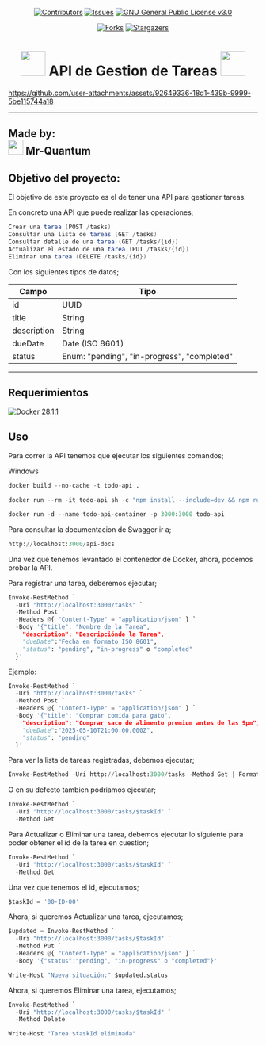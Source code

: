 <div align="center">

[![Contributors][contributors-shield]][contributors-url]
[![Issues][issues-shield]][issues-url]
[![GNU General Public License v3.0][license-shield]][license-url]

[![Forks][forks-shield]][forks-url]
[![Stargazers][stars-shield]][stars-url]
<!--
-->


# <img src="https://media.tenor.com/Hn70w3PSho4AAAAi/gaycat1337.gif" width="50"> **API de Gestion de Tareas ​** <img src="https://media.tenor.com/Hn70w3PSho4AAAAi/gaycat1337.gif" width="50">

</div>



https://github.com/user-attachments/assets/92649336-18d1-439b-9999-5be115744a18



----
## **Made by:** <br> <img src="https://media.tenor.com/m6cM9lV-doYAAAAi/batman-batman-beyond.gif" width="30"> **Mr-Quantum** 




## **Objetivo del proyecto:**
El objetivo de este proyecto es el de tener una API para gestionar tareas.

En concreto una API que puede realizar las operaciones;

```C#
Crear una tarea (POST /tasks)
Consultar una lista de tareas (GET /tasks)
Consultar detalle de una tarea (GET /tasks/{id})
Actualizar el estado de una tarea (PUT /tasks/{id})
Eliminar una tarea (DELETE /tasks/{id})
```

Con los siguientes tipos de datos;

| Campo         | Tipo                                        |
|---------------|---------------------------------------------|
| id            | UUID                                        |
| title         | String                                      |
| description   | String                                      |
| dueDate       | Date (ISO 8601)                             |
| status        | Enum: "pending", "in-progress", "completed" |




-------------

## **Requerimientos**


[![Docker 28.1.1](https://img.shields.io/badge/Docker-28.1.1-blue.svg)](https://www.docker.com/products/docker-desktop/)


## **Uso**

Para correr la API tenemos que ejecutar los siguientes comandos;

Windows

```Python
docker build --no-cache -t todo-api .
```

```Python
docker run --rm -it todo-api sh -c "npm install --include=dev && npm run test"
```


```Python
docker run -d --name todo-api-container -p 3000:3000 todo-api
```

Para consultar la documentacion de Swagger ir a;

```Python
http://localhost:3000/api-docs
```

Una vez que tenemos levantado el contenedor de Docker, ahora, podemos probar la API.

Para registrar una tarea, deberemos ejecutar;

```Python
Invoke-RestMethod `
  -Uri "http://localhost:3000/tasks" `
  -Method Post `
  -Headers @{ "Content-Type" = "application/json" } `
  -Body '{"title": "Nombre de la Tarea",
    "description": "Descripciónde la Tarea",
    "dueDate":"Fecha em formato ISO 8601",
    "status": "pending", "in-progress" o "completed"
  }'
```

Ejemplo:
```Python
Invoke-RestMethod `
  -Uri "http://localhost:3000/tasks" `
  -Method Post `
  -Headers @{ "Content-Type" = "application/json" } `
  -Body '{"title": "Comprar comida para gato",
    "description": "Comprar saco de alimento premium antes de las 9pm",
    "dueDate":"2025-05-10T21:00:00.000Z",
    "status": "pending"
  }'
```

Para ver la lista de tareas registradas, debemos ejecutar;

```Python
Invoke-RestMethod -Uri http://localhost:3000/tasks -Method Get | Format-Table
```

O en su defecto tambien podriamos ejecutar;

```Python
Invoke-RestMethod `
  -Uri "http://localhost:3000/tasks/$taskId" `
  -Method Get
```

Para Actualizar o Eliminar una tarea, debemos ejecutar lo siguiente para poder obtener el id de la tarea en cuestion;

```Python
Invoke-RestMethod `
  -Uri "http://localhost:3000/tasks/$taskId" `
  -Method Get
```

Una vez que tenemos el id, ejecutamos;

```Python
$taskId = '00-ID-00'
```

Ahora, si queremos Actualizar una tarea, ejecutamos;

```Python
$updated = Invoke-RestMethod `
  -Uri "http://localhost:3000/tasks/$taskId" `
  -Method Put `
  -Headers @{ "Content-Type" = "application/json" } `
  -Body '{"status":"pending", "in-progress" o "completed"}'
```

```Python
Write-Host "Nueva situación:" $updated.status
```


Ahora, si queremos Eliminar una tarea, ejecutamos;

```Python
Invoke-RestMethod `
  -Uri "http://localhost:3000/tasks/$taskId" `
  -Method Delete
```

```Python
Write-Host "Tarea $taskId eliminada"
```


[contributors-shield]: https://img.shields.io/github/contributors/CarlosCastanon2099/API-de-Gestion-de-Tareas.svg?style=for-the-badge
[contributors-url]: https://github.com/CarlosCastanon2099/API-de-Gestion-de-Tareas/graphs/contributors
[forks-shield]: https://img.shields.io/github/forks/CarlosCastanon2099/API-de-Gestion-de-Tareas.svg?style=for-the-badge
[forks-url]: https://github.com/CarlosCastanon2099/API-de-Gestion-de-Tareas/network/members
[stars-shield]: https://img.shields.io/github/stars/CarlosCastanon2099/API-de-Gestion-de-Tareas.svg?style=for-the-badge
[stars-url]: https://github.com/CarlosCastanon2099/API-de-Gestion-de-Tareas/stargazers
[issues-shield]: https://img.shields.io/github/issues/CarlosCastanon2099/API-de-Gestion-de-Tareas.svg?style=for-the-badge
[issues-url]: https://github.com/CarlosCastanon2099/API-de-Gestion-de-Tareas/issues
[license-shield]: https://img.shields.io/github/license/CarlosCastanon2099/API-de-Gestion-de-Tareas.svg?style=for-the-badge
[license-url]: https://github.com/CarlosCastanon2099/API-de-Gestion-de-Tareas/blob/main/LICENSE
[linkedin-shield]: https://img.shields.io/badge/-LinkedIn-black.svg?style=for-the-badge&logo=linkedin&colorB=555
[linkedin-url]: https://linkedin.com/in/linkedin_username
[product-screenshot]: images/screenshot.png
[Next.js]: https://img.shields.io/badge/next.js-000000?style=for-the-badge&logo=nextdotjs&logoColor=white
[Next-url]: https://nextjs.org/
[React.js]: https://img.shields.io/badge/React-20232A?style=for-the-badge&logo=react&logoColor=61DAFB
[React-url]: https://reactjs.org/
[Vue.js]: https://img.shields.io/badge/Vue.js-35495E?style=for-the-badge&logo=vuedotjs&logoColor=4FC08D
[Vue-url]: https://vuejs.org/
[Angular.io]: https://img.shields.io/badge/Angular-DD0031?style=for-the-badge&logo=angular&logoColor=white
[Angular-url]: https://angular.io/
[Svelte.dev]: https://img.shields.io/badge/Svelte-4A4A55?style=for-the-badge&logo=svelte&logoColor=FF3E00
[Svelte-url]: https://svelte.dev/
[Laravel.com]: https://img.shields.io/badge/Laravel-FF2D20?style=for-the-badge&logo=laravel&logoColor=white
[Laravel-url]: https://laravel.com
[Bootstrap.com]: https://img.shields.io/badge/Bootstrap-563D7C?style=for-the-badge&logo=bootstrap&logoColor=white
[Bootstrap-url]: https://getbootstrap.com
[JQuery.com]: https://img.shields.io/badge/jQuery-0769AD?style=for-the-badge&logo=jquery&logoColor=white
[JQuery-url]: https://jquery.com 


